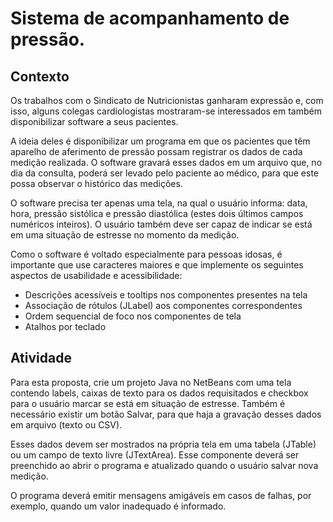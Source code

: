 # Sistema de acompanhamento de pressão.

## Contexto
Os trabalhos com o Sindicato de Nutricionistas ganharam expressão e, com isso, alguns colegas cardiologistas mostraram-se interessados em também disponibilizar software a seus pacientes.
 
A ideia deles é disponibilizar um programa em que os pacientes que têm aparelho de aferimento de pressão possam registrar os dados de cada medição realizada. O software gravará esses dados em um arquivo que, no dia da consulta, poderá ser levado pelo paciente ao médico, para que este possa observar o histórico das medições.
 
O software precisa ter apenas uma tela, na qual o usuário informa: data, hora, pressão sistólica e pressão diastólica (estes dois últimos campos numéricos inteiros). O usuário também deve ser capaz de indicar se está em uma situação de estresse no momento da medição.
 
Como o software é voltado especialmente para pessoas idosas, é importante que use caracteres maiores e que implemente os seguintes aspectos de usabilidade e acessibilidade:
  * Descrições acessíveis e tooltips nos componentes presentes na tela
  * Associação de rótulos (JLabel) aos componentes correspondentes
  * Ordem sequencial de foco nos componentes de tela
  * Atalhos por teclado

## Atividade
Para esta proposta, crie um projeto Java no NetBeans com uma tela contendo labels, caixas de texto para os dados requisitados e checkbox para o usuário marcar se está em situação de estresse. Também é necessário existir um botão Salvar, para que haja a gravação desses dados em arquivo (texto ou CSV).
 
Esses dados devem ser mostrados na própria tela em uma tabela (JTable) ou um campo de texto livre (JTextArea). Esse componente deverá ser preenchido ao abrir o programa e atualizado quando o usuário salvar nova medição.
 
O programa deverá emitir mensagens amigáveis em casos de falhas, por exemplo, quando um valor inadequado é informado.
